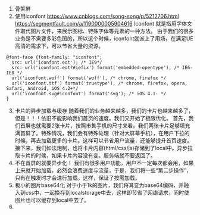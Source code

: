 1. 骨架屏
2. 使用iconfont   https://www.cnblogs.com/song-song/p/5212706.html
https://segmentfault.com/a/1190000005904616
Iconfont 就是指用字体文件取代图片文件，来展示图标、特殊字体等元素的一种方法。
由于我们的很多业务是不需要多彩色图的，所以这个时候，iconfont就派上了用场，在满足UE高清的需求下，可以节省大量的资源。
```
@font-face {font-family: "iconfont";
  src: url('iconfont.eot'); /* IE9*/
  src: url('iconfont.eot?#iefix') format('embedded-opentype'), /* IE6-IE8 */
  url('iconfont.woff') format('woff'), /* chrome, firefox */
  url('iconfont.ttf') format('truetype'), /* chrome, firefox, opera, Safari, Android, iOS 4.2+*/
  url('iconfont.svg#iconfont') format('svg'); /* iOS 4.1- */
}
```
3. 卡片的异步加载与缓存
随着我们的业务越来越多，我们的卡片也越来越多了，但是！！！依旧不能影响我们首页的速度。我们又开始了极限优化。
首先，我们首屏也就需要2张卡片，按照市售手机的尺寸来看。我们两张卡片足够填充满首屏了。特殊情况，我们会有特殊处理（针对大屏幕手机），在用户下拉的时候，再去加载更多的卡片。这样可以节省用户流量，还能够提升首页速度。接下来，我们如法炮制，也将卡片内容(html/css/js)存储到了local中。异步拉取卡片的时候，如果卡片内容没有变。服务端就不要返回了。
4. 不在首屏的就要异步化！
我们有很多用户功能，用户不一定每次都会用，如果上来就开始加载，必然会浪费速度与流量，于是，我们将一些“第二步操作”，只有在触发时才会进行加载。这样，保证了按需加载。
5. 极小的图片base64化
对于小于1k的图片，我们将其变为base64编码，并融入到css中，一起换存到localstorage中去，这样即节省了网络请求，同时使图片也可以缓存到local中去了。
6. 